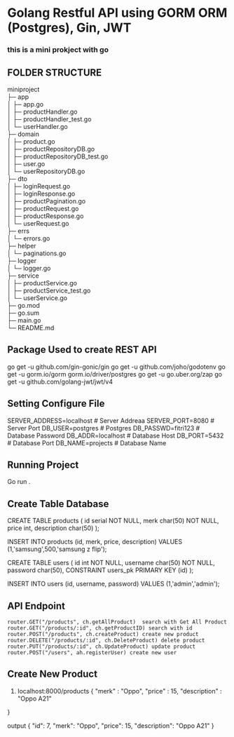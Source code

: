 # Golang Restful API using GORM ORM (Postgres), Gin, JWT

### this is a mini prokject with go

## **FOLDER STRUCTURE**

miniproject  
├─ app  
│ ├─ app.go  
│ ├─ productHandler.go  
│ ├─ productHandler_test.go  
│ └─ userHandler.go  
├─ domain  
│ ├─ product.go  
│ ├─ productRepositoryDB.go  
│ ├─ productRepositoryDB_test.go  
│ ├─ user.go  
│ └─ userRepositoryDB.go  
├─ dto  
│ ├─ loginRequest.go  
│ ├─ loginResponse.go  
│ ├─ productPagination.go  
│ ├─ productRequest.go  
│ ├─ productResponse.go  
│ └─ userRequest.go  
├─ errs  
│ └─ errors.go  
├─ helper  
│ └─ paginations.go  
├─ logger  
│ └─ logger.go  
├─ service  
│ ├─ productService.go  
│ ├─ productService_test.go  
│ └─ userService.go  
├─ go.mod  
├─ go.sum  
├─ main.go  
└─ README.md

## Package Used to create REST API

go get -u github.com/gin-gonic/gin
go get -u github.com/joho/godotenv
go get -u gorm.io/gorm
gorm.io/driver/postgres
go get -u go.uber.org/zap
go get -u github.com/golang-jwt/jwt/v4

## Setting Configure File

SERVER_ADDRESS=localhost # Server Addreaa
SERVER_PORT=8080 # Server Port
DB_USER=postgres # Postgres
DB_PASSWD=fitri123 # Database Password
DB_ADDR=localhost # Database Host
DB_PORT=5432 # Database Port
DB_NAME=projects # Database Name

## Running Project

Go run .

## Create Table Database

CREATE TABLE products
( id serial NOT NULL,
merk char(50) NOT NULL,
price int,
description char(50)
);

INSERT INTO products
(id, merk, price, description)
VALUES
(1,'samsung',500,'samsung z flip');

CREATE TABLE users
( id int NOT NULL,
username char(50) NOT NULL,
password char(50),
CONSTRAINT users_pk PRIMARY KEY (id)
);

INSERT INTO users
(id, username, password)
VALUES
(1,'admin','admin');

## API Endpoint

    router.GET("/products", ch.getAllProduct)  search with Get All Product
    router.GET("/products/:id", ch.getProductID) search with id
    router.POST("/products", ch.createProduct) create new product
    router.DELETE("/products/:id", ch.DeleteProduct) delete product
    router.PUT("/products/:id", ch.UpdateProduct) update product
    router.POST("/users", ah.registerUser) create new user

## Create New Product

1. localhost:8000/products
   {
   "merk" : "Oppo",
   "price" : 15,
   "description" : "Oppo A21"

}

output
{
"id": 7,
"merk": "Oppo",
"price": 15,
"description": "Oppo A21"
}
